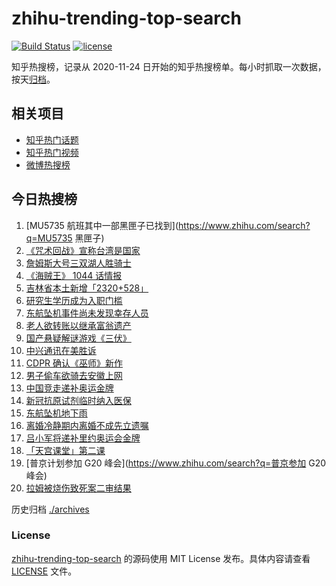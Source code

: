 # zhihu-trending-top-search

[![Build Status](https://github.com/justjavac/zhihu-trending-top-search/workflows/ci/badge.svg?branch=main)](https://github.com/justjavac/zhihu-trending-top-search/actions)
[![license](https://img.shields.io/github/license/justjavac/zhihu-trending-top-search)](https://github.com/justjavac/zhihu-trending-top-search/blob/main/LICENSE)

知乎热搜榜，记录从 2020-11-24 日开始的知乎热搜榜单。每小时抓取一次数据，按天[归档](./archives)。

## 相关项目

- [知乎热门话题](https://github.com/justjavac/zhihu-trending-hot-questions)
- [知乎热门视频](https://github.com/justjavac/zhihu-trending-hot-video)
- [微博热搜榜](https://github.com/justjavac/weibo-trending-hot-search)

## 今日热搜榜

<!-- BEGIN -->
<!-- 最后更新时间 Thu Mar 24 2022 08:44:54 GMT+0800 (China Standard Time) -->

1. [MU5735 航班其中一部黑匣子已找到](https://www.zhihu.com/search?q=MU5735 黑匣子)
1. [《咒术回战》宣称台湾是国家](https://www.zhihu.com/search?q=咒术回战)
1. [詹姆斯大号三双湖人胜骑士](https://www.zhihu.com/search?q=湖人)
1. [《海贼王》 1044 话情报](https://www.zhihu.com/search?q=海贼王1044)
1. [吉林省本土新增「2320+528」](https://www.zhihu.com/search?q=吉林疫情)
1. [研究生学历成为入职门槛](https://www.zhihu.com/search?q=研究生学历)
1. [东航坠机事件尚未发现幸存人员](https://www.zhihu.com/search?q=暂未发现幸存人员)
1. [老人欲转账以继承富翁遗产](https://www.zhihu.com/search?q=老人被骗)
1. [国产悬疑解谜游戏《三伏》](https://www.zhihu.com/search?q=三伏)
1. [中兴通讯在美胜诉](https://www.zhihu.com/search?q=中兴通讯)
1. [CDPR 确认《巫师》新作](https://www.zhihu.com/search?q=巫师3)
1. [男子偷车欲骑去安徽上网](https://www.zhihu.com/search?q=男子偷车上网)
1. [中国竞走递补奥运金牌](https://www.zhihu.com/search?q=竞走金牌)
1. [新冠抗原试剂临时纳入医保](https://www.zhihu.com/search?q=新冠抗原试剂)
1. [东航坠机地下雨](https://www.zhihu.com/search?q=东航坠机地下雨)
1. [离婚冷静期内离婚不成先立遗嘱](https://www.zhihu.com/search?q=离婚冷静期遗嘱)
1. [吕小军将递补里约奥运会金牌](https://www.zhihu.com/search?q=吕小军递补金牌)
1. [「天宫课堂」第二课](https://www.zhihu.com/search?q=天宫课堂)
1. [普京计划参加 G20 峰会](https://www.zhihu.com/search?q=普京参加 G20 峰会)
1. [拉姆被烧伤致死案二审结果](https://www.zhihu.com/search?q=拉姆被烧伤致死案)

<!-- END -->

历史归档 [./archives](./archives)

### License

[zhihu-trending-top-search](https://github.com/justjavac/zhihu-trending-top-search)
的源码使用 MIT License 发布。具体内容请查看 [LICENSE](./LICENSE) 文件。
